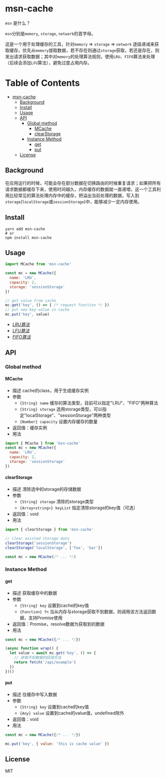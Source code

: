 # msn-cache
`msn` 是什么？

`msn`分别是`memory`, `storage`, `network`的首字母。

这是一个用于处理缓存的工具，针对`memory` => `storage` => `network` 逐级递减来获取缓存，优先从`memory`提取数据，若不存在则通过`storage`获取，若还是存在，则发出请求获取数据；其中对`memory`的处理算法规则，使用`LRU`、`FIFO`算法来处理（后续会添加`LFU`算法），避免过度占用内存。


Table of Contents
=================

* [msn-cache](#msn-cache)
  * [Background](#background)
  * [Install](#install)
  * [Usage](#usage)
  * [API](#api)
     * [Global method](#global-method)
        * [MCache](#mcache)
        * [clearStorage](#clearstorage)
     * [Instance Method](#instance-method)
        * [get](#get)
        * [put](#put)
  * [License](#license)

## Background

在应用运行的时候，可能会存在部分数据在切换路由的时候重复请求；如果把所有请求数据都缓存下来，使用时间越久，内存缓存的数据就一直递增。这一个工具利用比较常见的算法处理内存中的缓存，把溢出当前处理的数据，写入到`storage`(`localStorage`或`sessionStorage`)中，能够减少一定内存使用。

## Install

```
yarn add msn-cache
# or
npm install msn-cache
```

## Usage

```js
import MCache from 'msn-cache'

const mc = new MCache({
  name: 'LRU',
  capacity: 2,
  storage: 'sessionStorage'
})

// get value from cache
mc.get('key', () => { /* request function */ })
// put new key-value in cache
mc.put('key', value)
```

* [*LRU算法*](https://en.wikipedia.org/wiki/Cache_replacement_policies#Least_recently_used_(LRU))
* [*LFU算法*](https://en.wikipedia.org/wiki/Cache_replacement_policies#Least-frequently_used_(LFU))
* [*FIFO算法*](https://en.wikipedia.org/wiki/Cache_replacement_policies#First_in_first_out_(FIFO))

## API

### Global method
#### MCache

* 描述
  cache的class，用于生成缓存实例
* 参数
  * `{String} name` 缓存的算法类型，目前可以指定"LRU"、"FIFO"两种算法
  * `{String} storage` 选用storage类型，可以指定"localStorage"、"sessionStorage"两种类型
  * `{Number} capacity` 设置内存缓存的数量
* 返回值：缓存实例
* 用法

```js
import { MCache } from 'msn-cache'
const mc = new MCache({
  name: 'LRU',
  capacity: 2,
  storage: 'sessionStorage'
})
```

#### clearStorage

* 描述
  清除选中的storage的存储数据
* 参数
  * `{String} storage` 清除的storage类型
  * `{Array<string>} keyList`  指定清除storage的key值（可选）
* 返回值：void
* 用法

```js
import { clearStorage } from 'msn-cache'

// clear existed storage data
clearStorage('sessionStorage')
clearStorage('localStorage', ['foo', 'bar'])

const mc = new MCache(/* ... */)
```

### Instance Method
#### get

* 描述
   获取缓存中的数据
* 参数
  * `{String} key` 设置到cache的key值
  * `{Function} fn` 当从内存与storage获取不到数据，则调用该方法返回数据，支持Promise使用
* 返回值：Promise，resolve数据为获取到的数据
* 用法

```js
const mc = new MCache({/* ... */})

(async function wrap() {
  let value = await mc.get('key', () => {
    // 获取不到数据的回调方法
    return fetch('/api/example')
  })
})()
```

#### put

* 描述
  往缓存中写入数据
* 参数
  * `{String} key` 设置到cache的key值
  * `{Any} value` 设置到cache的value值，undefined除外
* 返回值：void
* 用法

```js
const mc = new MCache({/* ... */})

mc.put('key', { value: 'this is cache value' })
```

## License
MIT
